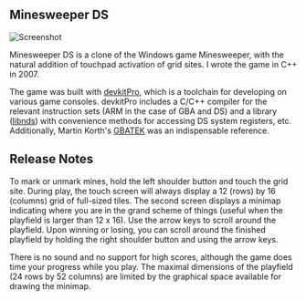 ## Minesweeper DS

![Screenshot](http://i.imgur.com/OamSvMa.png)

Minesweeper DS is a clone of the Windows game Minesweeper, with the natural addition of touchpad activation of grid sites. I wrote the game in C++ in 2007.

The game was built with [devkitPro](http://devkitpro.org/), which is a toolchain for developing on various game consoles. devkitPro includes a C/C++ compiler for the relevant instruction sets (ARM in the case of GBA and DS) and a library ([libnds](http://libnds.devkitpro.org/)) with convenience methods for accessing DS system registers, etc. Additionally, Martin Korth's [GBATEK](http://problemkaputt.de/gbatek.htm) was an indispensable reference.

## Release Notes

To mark or unmark mines, hold the left shoulder button and touch the grid site. During play, the touch screen will always display a 12 (rows) by 16 (columns) grid of full-sized tiles. The second screen displays a minimap indicating where you are in the grand scheme of things (useful when the playfield is larger than 12 x 16). Use the arrow keys to scroll around the playfield. Upon winning or losing, you can scroll around the finished playfield by holding the right shoulder button and using the arrow keys.

There is no sound and no support for high scores, although the game does time your progress while you play. The maximal dimensions of the playfield (24 rows by 52 columns) are limited by the graphical space available for drawing the minimap.
